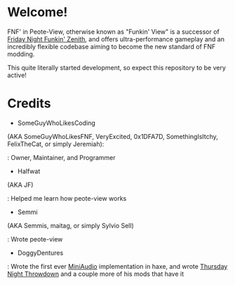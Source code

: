 # Welcome!

FNF' in Peote-View, otherwise known as "Funkin' View" is a successor of [Friday Night Funkin' Zenith](https://github.com/SomeGuyWhoLovesCoding/Zenith-FNF-Public), and offers ultra-performance gameplay and an incredibly flexible codebase aiming to become the new standard of FNF modding.

This quite literally started development, so expect this repository to be very active!

# Credits

- SomeGuyWhoLikesCoding

(AKA SomeGuyWhoLikesFNF, VeryExcited, 0x1DFA7D, SomethingIsItchy, FelixTheCat, or simply Jeremiah):

: Owner, Maintainer, and Programmer

- Halfwat

(AKA JF)

: Helped me learn how peote-view works

- Semmi

(AKA Semmis, maitag, or simply Sylvio Sell)

: Wrote peote-view

- DoggyDentures

: Wrote the first ever [MiniAudio](https://miniaud.io) implementation in haxe, and wrote [Thursday Night Throwdown](https://gamebanana.com/mods/406432) and a couple more of his mods that have it